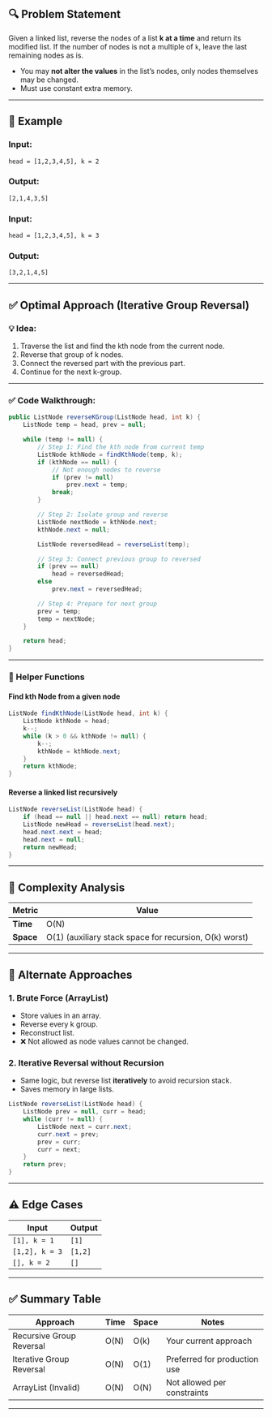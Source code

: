 ## 🔍 Problem Statement

Given a linked list, reverse the nodes of a list **k at a time** and return its modified list.
If the number of nodes is not a multiple of `k`, leave the last remaining nodes as is.

* You may **not alter the values** in the list’s nodes, only nodes themselves may be changed.
* Must use constant extra memory.

---

## 🔢 Example

### Input:

`head = [1,2,3,4,5], k = 2`

### Output:

`[2,1,4,3,5]`

### Input:

`head = [1,2,3,4,5], k = 3`

### Output:

`[3,2,1,4,5]`

---

## ✅ Optimal Approach (Iterative Group Reversal)

### 💡 Idea:

1. Traverse the list and find the kth node from the current node.
2. Reverse that group of k nodes.
3. Connect the reversed part with the previous part.
4. Continue for the next k-group.

---

### ✅ Code Walkthrough:

```java
public ListNode reverseKGroup(ListNode head, int k) {
    ListNode temp = head, prev = null;

    while (temp != null) {
        // Step 1: Find the kth node from current temp
        ListNode kthNode = findKthNode(temp, k);
        if (kthNode == null) {
            // Not enough nodes to reverse
            if (prev != null)
                prev.next = temp;
            break;
        }

        // Step 2: Isolate group and reverse
        ListNode nextNode = kthNode.next;
        kthNode.next = null;

        ListNode reversedHead = reverseList(temp);

        // Step 3: Connect previous group to reversed
        if (prev == null)
            head = reversedHead;
        else
            prev.next = reversedHead;

        // Step 4: Prepare for next group
        prev = temp;
        temp = nextNode;
    }

    return head;
}
```

---

### 🔧 Helper Functions

#### Find kth Node from a given node

```java
ListNode findKthNode(ListNode head, int k) {
    ListNode kthNode = head;
    k--;
    while (k > 0 && kthNode != null) {
        k--;
        kthNode = kthNode.next;
    }
    return kthNode;
}
```

#### Reverse a linked list recursively

```java
ListNode reverseList(ListNode head) {
    if (head == null || head.next == null) return head;
    ListNode newHead = reverseList(head.next);
    head.next.next = head;
    head.next = null;
    return newHead;
}
```

---

## 🧠 Complexity Analysis

| Metric    | Value                                                  |
| --------- | ------------------------------------------------------ |
| **Time**  | O(N)                                                   |
| **Space** | O(1) (auxiliary stack space for recursion, O(k) worst) |

---

## 🔄 Alternate Approaches

### 1. **Brute Force (ArrayList)**

* Store values in an array.
* Reverse every k group.
* Reconstruct list.
* ❌ Not allowed as node values cannot be changed.

### 2. **Iterative Reversal without Recursion**

* Same logic, but reverse list **iteratively** to avoid recursion stack.
* Saves memory in large lists.

```java
ListNode reverseList(ListNode head) {
    ListNode prev = null, curr = head;
    while (curr != null) {
        ListNode next = curr.next;
        curr.next = prev;
        prev = curr;
        curr = next;
    }
    return prev;
}
```

---

## ⚠️ Edge Cases

| Input          | Output  |
| -------------- | ------- |
| `[1], k = 1`   | `[1]`   |
| `[1,2], k = 3` | `[1,2]` |
| `[], k = 2`    | `[]`    |

---

## ✅ Summary Table

| Approach                 | Time | Space | Notes                        |
| ------------------------ | ---- | ----- | ---------------------------- |
| Recursive Group Reversal | O(N) | O(k)  | Your current approach        |
| Iterative Group Reversal | O(N) | O(1)  | Preferred for production use |
| ArrayList (Invalid)      | O(N) | O(N)  | Not allowed per constraints  |

---
